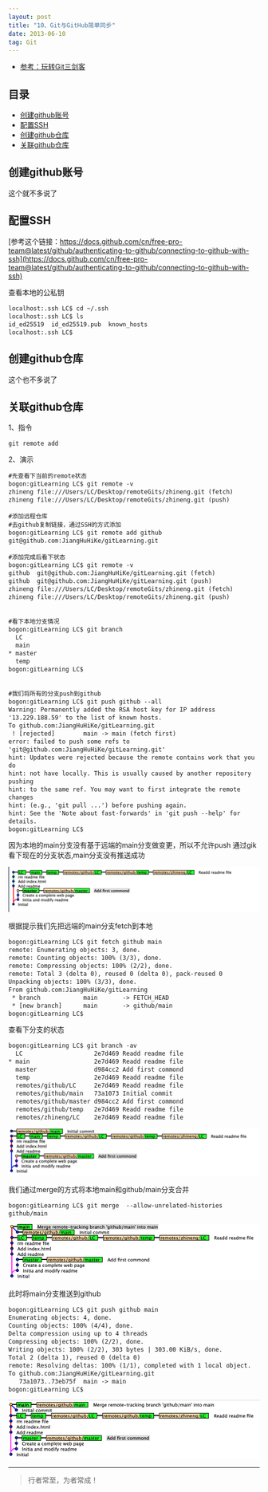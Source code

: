 ```yaml
---
layout: post
title: "10、Git与GitHub简单同步"
date: 2013-06-10
tag: Git
---   
```


- [参考：玩转Git三剑客](https://time.geekbang.org/course/intro/100021601)



## 目录
* [创建github账号](#content1)
* [配置SSH](#content2)
* [创建github仓库](#content3)
* [关联github仓库](#content4)



<!-- ************************************************ -->
## <a id="content1"></a>创建github账号

这个就不多说了

<!-- ************************************************ -->
## <a id="content2"></a>配置SSH

[参考这个链接：https://docs.github.com/cn/free-pro-team@latest/github/authenticating-to-github/connecting-to-github-with-ssh](https://docs.github.com/cn/free-pro-team@latest/github/authenticating-to-github/connecting-to-github-with-ssh)

查看本地的公私钥    
```
localhost:.ssh LC$ cd ~/.ssh
localhost:.ssh LC$ ls
id_ed25519	id_ed25519.pub	known_hosts
localhost:.ssh LC$ 
```

<!-- ************************************************ -->
## <a id="content3"></a>创建github仓库

这个也不多说了

<!-- ************************************************ -->
## <a id="content4"></a>关联github仓库


1、指令

```
git remote add
```

2、演示

```
#先查看下当前的remote状态
bogon:gitLearning LC$ git remote -v
zhineng	file:///Users/LC/Desktop/remoteGits/zhineng.git (fetch)
zhineng	file:///Users/LC/Desktop/remoteGits/zhineng.git (push)

#添加远程仓库
#去github复制链接，通过SSH的方式添加
bogon:gitLearning LC$ git remote add github git@github.com:JiangHuHiKe/gitLearning.git

#添加完成后看下状态
bogon:gitLearning LC$ git remote -v
github	git@github.com:JiangHuHiKe/gitLearning.git (fetch)
github	git@github.com:JiangHuHiKe/gitLearning.git (push)
zhineng	file:///Users/LC/Desktop/remoteGits/zhineng.git (fetch)
zhineng	file:///Users/LC/Desktop/remoteGits/zhineng.git (push)


#看下本地分支情况
bogon:gitLearning LC$ git branch
  LC
  main
* master
  temp
bogon:gitLearning LC$ 


#我们将所有的分支push到github
bogon:gitLearning LC$ git push github --all
Warning: Permanently added the RSA host key for IP address '13.229.188.59' to the list of known hosts.
To github.com:JiangHuHiKe/gitLearning.git
 ! [rejected]        main -> main (fetch first)
error: failed to push some refs to 'git@github.com:JiangHuHiKe/gitLearning.git'
hint: Updates were rejected because the remote contains work that you do
hint: not have locally. This is usually caused by another repository pushing
hint: to the same ref. You may want to first integrate the remote changes
hint: (e.g., 'git pull ...') before pushing again.
hint: See the 'Note about fast-forwards' in 'git push --help' for details.
bogon:gitLearning LC$ 
```
因为本地的main分支没有基于远端的main分支做变更，所以不允许push
通过gik看下现在的分支状态,main分支没有推送成功

<img src="/images/Git/git9_0.png" alt="img">

根据提示我们先把远端的main分支fetch到本地

```
bogon:gitLearning LC$ git fetch github main
remote: Enumerating objects: 3, done.
remote: Counting objects: 100% (3/3), done.
remote: Compressing objects: 100% (2/2), done.
remote: Total 3 (delta 0), reused 0 (delta 0), pack-reused 0
Unpacking objects: 100% (3/3), done.
From github.com:JiangHuHiKe/gitLearning
 * branch            main       -> FETCH_HEAD
 * [new branch]      main       -> github/main
bogon:gitLearning LC$ 
```

查看下分支的状态
```
bogon:gitLearning LC$ git branch -av
  LC                    2e7d469 Readd readme file
* main                  2e7d469 Readd readme file
  master                d984cc2 Add first commond
  temp                  2e7d469 Readd readme file
  remotes/github/LC     2e7d469 Readd readme file
  remotes/github/main   73a1073 Initial commit
  remotes/github/master d984cc2 Add first commond
  remotes/github/temp   2e7d469 Readd readme file
  remotes/zhineng/LC    2e7d469 Readd readme file
```

<img src="/images/Git/git9_1.png" alt="img">

我们通过merge的方式将本地main和github/main分支合并
```
bogon:gitLearning LC$ git merge  --allow-unrelated-histories github/main
```

<img src="/images/Git/git9_2.png" alt="img">

此时将main分支推送到github
```
bogon:gitLearning LC$ git push github main
Enumerating objects: 4, done.
Counting objects: 100% (4/4), done.
Delta compression using up to 4 threads
Compressing objects: 100% (2/2), done.
Writing objects: 100% (2/2), 303 bytes | 303.00 KiB/s, done.
Total 2 (delta 1), reused 0 (delta 0)
remote: Resolving deltas: 100% (1/1), completed with 1 local object.
To github.com:JiangHuHiKe/gitLearning.git
   73a1073..73eb75f  main -> main
bogon:gitLearning LC$ 
```
<img src="/images/Git/git9_3.png" alt="img">

----------
>  行者常至，为者常成！



